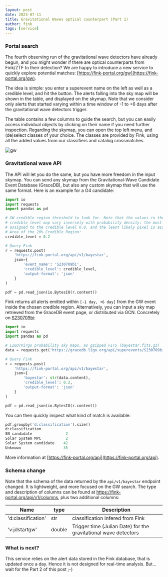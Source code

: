 ```yaml
---
layout: post
date: 2023-07-11
title: Gravitational Waves optical counterpart (Part 1)
author: fink
tags: [service]
---
```


<!-- <img src="/images/gw_portal_fink_mobile.png" width="30%" height="100%" style="margin: 0px 5px 5px 0px; float: left; border:0"> -->

### Portal search

The fourth observing run of the gravitational wave detectors have already begun, and you might wonder if there are optical counterparts from Fink/ZTF to their detection? We are happy to introduce a new service to quickly explore potential matches: [https://fink-portal.org/gw](https://fink-portal.org/gw).

The idea is simple: you enter a superevent name on the left as well as a credible level, and hit the button. The alerts falling into the sky map will be shown in the table, and displayed on the skymap. Note that we consider only alerts that started varying within a time window of -1 to +6 days after the gravitational wave detectors trigger.

The table contains a few columns to guide the search, but you can easily access individual objects by clicking on their name if you need further inspection. Regarding the skymap, you can open the top left menu, and (de)select classes of your choice. The classes are provided by Fink, using all the added values from our classifiers and catalog crossmatches.

![gw](/images/gw_portal_fink.png)

### Gravitational wave API

The API will let you do the same, but you have more freedom in the input skymap. You can send any skymap from the Gravitational-Wave Candidate Event Database (GraceDB), but also any custom skymap that will use the same format. Here is an example for a O4 candidate:

```python
import io
import requests
import pandas as pd

# GW credible region threshold to look for. Note that the values in the resulting
# credible level map vary inversely with probability density: the most probable pixel is
# assigned to the credible level 0.0, and the least likely pixel is assigned the credible level 1.0.
# Area of the 20% Credible Region:
credible_level = 0.2

# Query Fink
r = requests.post(
    'https://fink-portal.org/api/v1/bayestar',
    json={
        'event_name': 'S230709bi',
        'credible_level': credible_level,
        'output-format': 'json'
    }
)

pdf = pd.read_json(io.BytesIO(r.content))
```

Fink returns all alerts emitted within `[-1 day, +6 day]` from the GW event inside the chosen credible region.
Alternatively, you can input a sky map retrieved from the GraceDB event page, or distributed via GCN.
Concretely on [S230709bi](https://gracedb.ligo.org/superevents/S230709bi/view/):

```python
import io
import requests
import pandas as pd

# LIGO/Virgo probability sky maps, as gzipped FITS (bayestar.fits.gz)
data = requests.get('https://gracedb.ligo.org/api/superevents/S230709bi/files/bayestar.fits.gz')

# Query Fink
r = requests.post(
    'https://fink-portal.org/api/v1/bayestar',
    json={
        'bayestar': str(data.content),
        'credible_level': 0.2,
        'output-format': 'json'
    }
)

pdf = pd.read_json(io.BytesIO(r.content))
```

You can then quickly inspect what kind of match is available:

```python
pdf.groupby('d:classification').size()
d:classification
SN candidate               2
Solar System MPC           2
Solar System candidate    42
Unknown                   35
```

More information at [https://fink-portal.org/api](https://fink-portal.org/api).

### Schema change

Note that the schema of the data returned by the `api/v1/bayestar` endpoint changed. It is lightweight, and more focused on the GW search. The type and description of columns can be found at https://fink-portal.org/api/v1/columns, plus two additional columns:

| Name | type | Description |
|--|--|--|
| 'd:classification' | str | classification infered from Fink |
| 'v:jdstartgw' | double | Trigger time (Julian Date) for the gravitational wave detectors |


### What is next?

This service relies on the alert data stored in the Fink database, that is updated once a day. Hence it is not designed for real-time analysis. But... wait for the Part 2 of this post ;-)